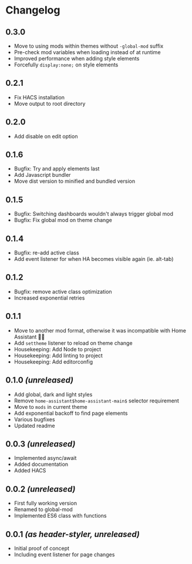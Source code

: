 # Changelog

## 0.3.0
- Move to using mods within themes without `-global-mod` suffix
- Pre-check mod variables when loading instead of at runtime
- Improved performance when adding style elements
- Forcefully `display:none;` on style elements

## 0.2.1
- Fix HACS installation
- Move output to root directory

## 0.2.0
- Add disable on edit option

## 0.1.6
- Bugfix: Try and apply elements last 
- Add Javascript bundler
- Move dist version to minified and bundled version

## 0.1.5
- Bugfix: Switching dashboards wouldn't always trigger global mod
- Bugfix: Fix global mod on theme change

## 0.1.4
- Bugfix: re-add active class
- Add event listener for when HA becomes visible again (ie. alt-tab)

## 0.1.2
- Bugfix: remove active class optimization
- Increased exponential retries

## 0.1.1
- Move to another mod format, otherwise it was incompatible with Home Assistant 🤷‍♀️
- Add `settheme` listener to reload on theme change
- Housekeeping: Add Node to project
- Housekeeping: Add linting to project
- Housekeeping: Add editorconfig

## 0.1.0 _(unreleased)_
- Add global, dark and light styles
- Remove `home-assistant$home-assistant-main$` selector requirement
- Move to `mods` in current theme
- Add exponential backoff to find page elements
- Various bugfixes
- Updated readme

## 0.0.3 _(unreleased)_
- Implemented async/await
- Added documentation
- Added HACS

## 0.0.2 _(unreleased)_
- First fully working version
- Renamed to global-mod
- Implemented ES6 class with functions

## 0.0.1 _(as header-styler, unreleased)_
- Initial proof of concept
- Including event listener for page changes
